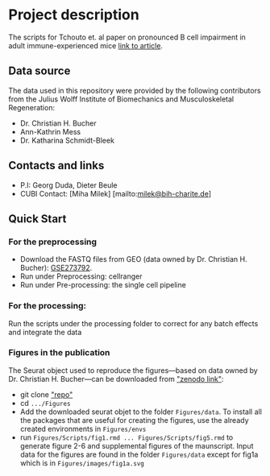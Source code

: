 # Project description
The scripts for Tchouto et. al paper on pronounced B cell impairment in adult immune-experienced mice [link to article](https://www.frontiersin.org/journals/immunology/articles/10.3389/fimmu.2025.1511902/abstract).

## Data source
The data used in this repository were provided by the following contributors from the Julius Wolff Institute of Biomechanics and Musculoskeletal Regeneration:  
- Dr. Christian H. Bucher 
- Ann-Kathrin Mess 
- Dr. Katharina Schmidt-Bleek

## Contacts and links
- P.I: Georg Duda, Dieter Beule
- CUBI Contact: [Miha Milek] [mailto:milek@bih-charite.de]

## Quick Start
### For the preprocessing
- Download the FASTQ files from GEO (data owned by Dr. Christian H. Bucher): [GSE273792](https://www.ncbi.nlm.nih.gov/geo/query/acc.cgi?acc=GSE273792).
- Run under Preprocessing: cellranger
- Run under Pre-processing: the single cell pipeline

### For the processing:
Run the scripts under the processing folder to correct for any batch effects and integrate the data

### Figures in the publication
The Seurat object used to reproduce the figures—based on data owned by Dr. Christian H. Bucher—can be downloaded from  ["zenodo link"](https://zenodo.org/uploads/13990107):

- git clone ["repo"](https://github.com/bihealth/Fracture-healing-and-aging-scSeq.git)
- cd `.../Figures`
- Add the downloaded seurat objet to the folder `Figures/data`. To install all the packages that are useful for creating the figures, use the already created environments in `Figures/envs`
- run `Figures/Scripts/fig1.rmd ... Figures/Scripts/fig5.rmd` to generate figure 2-6 and supplemental figures of the maunscript. Input data for the figures are found in the folder `Figures/data` except for fig1a which is in `Figures/images/fig1a.svg`

  
    

